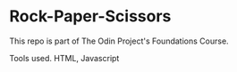 # Rock-Paper-Scissors
This repo is part of The Odin Project's Foundations Course.

Tools used. HTML, Javascript
